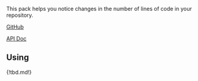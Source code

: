 This pack helps you notice changes in the number of lines of code in your repository.

[GitHub][]

[API Doc][api-doc]

[github]: https://github.com/atomist/sdm-pack-sloc (GitHub Repository)
[api-doc]: https://atomist.github.io/sdm-pack-sloc/ (API Docs)

## Using

{!tbd.md!}

